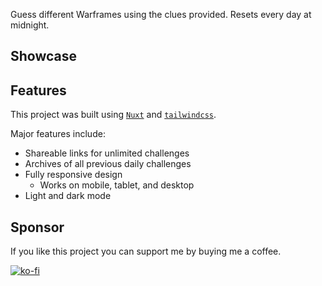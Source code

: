 Guess different Warframes using the clues provided. Resets every day at midnight.

## Showcase

## Features

This project was built using [`Nuxt`](https://nuxt.com) and [`tailwindcss`](https://tailwindcss.com/).

Major features include:

- Shareable links for unlimited challenges
- Archives of all previous daily challenges
- Fully responsive design
  - Works on mobile, tablet, and desktop
- Light and dark mode

## Sponsor

If you like this project you can support me by buying me a coffee.

[![ko-fi](https://ko-fi.com/img/githubbutton_sm.svg)](https://ko-fi.com/O4O318W12)
